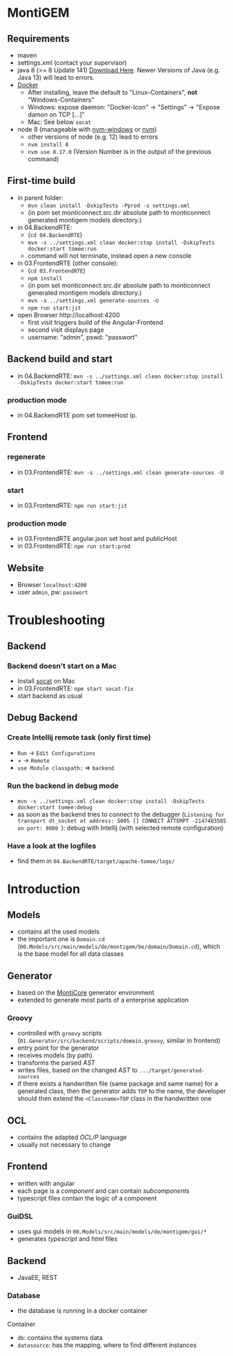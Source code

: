 <!-- (c) https://github.com/MontiCore/monticore -->
# MontiGEM

## Requirements
- maven
- settings.xml (contact your supervisor)
- java 8 (>= 8 Update 141) [Download Here](https://www.oracle.com/java/technologies/javase/javase-jdk8-downloads.html). Newer Versions of Java (e.g. Java 13) will lead to errors.
- [Docker](https://www.docker.com/products/docker-desktop)
    - After installing, leave the default to "Linux-Containers", **not** "Windows-Containers"
    - Windows: expose daemon: "Docker-Icon" -> "Settings" -> "Expose damon on TCP [...]"
    - Mac: See below `socat`
- node 8 (manageable with [nvm-windows](https://github.com/coreybutler/nvm-windows/releases) or [nvm](https://github.com/nvm-sh/nvm))
    - other versions of node (e.g. 12) lead to errors
    - `nvm install 8`
    - `nvm use 8.17.0` (Version Number is in the output of the previous command)

## First-time build
- in parent folder: 
    - `mvn clean install -DskipTests -Pprod -s settings.xml`
    - (in pom set monticonnect.src.dir absolute path to monticonnect generated montigem models directory.)
- in 04.BackendRTE: 
    - (`cd 04.BackendRTE`)
    - `mvn -s ../settings.xml clean docker:stop install -DskipTests docker:start tomee:run`
    - command will not terminate, instead open a new console
- in 03.FrontendRTE (other console):
    - (`cd 03.FrontendRTE`)
    - `npm install`
    - (in pom set monticonnect.src.dir absolute path to monticonnect generated montigem models directory.)
    - `mvn -s ../settings.xml generate-sources -U`
    - `npm run start:jit`
- open Browser http://localhost:4200
    - first visit triggers build of the Angular-Frontend
    - second visit displays page
    - username: "admin", pswd: "passwort"

## Backend build and start
- in 04.BackendRTE: `mvn -s ../settings.xml clean docker:stop install -DskipTests docker:start tomee:run`

### production mode
- in 04.BackendRTE pom set tomeeHost ip.

## Frontend
### regenerate
- in 03.FrontendRTE: `mvn -s ../settings.xml clean generate-sources -U`

### start
- in 03.FrontendRTE: `npm run start:jit`

### production mode
- in 03.FrontendRTE angular.json set host and publicHost
- in 03.FrontendRTE: `npm run start:prod`

## Website
- Browser `localhost:4200`
- user `admin`, pw: `passwort`

# Troubleshooting

## Backend
### Backend doesn't start on a Mac
- Install [socat](https://formulae.brew.sh/formula/socat) on Mac
- in 03.FrontendRTE: `npm start socat-fix`
- start backend as usual

## Debug Backend
### Create Intellij remote task (only first time)
- `Run` -> `Edit Configurations`
- *+* -> `Remote`
- `use Module classpath:` => `backend`

### Run the backend in debug mode
- `mvn -s ../settings.xml clean docker:stop install -DskipTests docker:start tomee:debug`
- as soon as the backend tries to connect to the debugger (`Listening for transport dt_socket at address: 5005
[] CONNECT ATTEMPT -2147483585 on port: 8080
`): debug with Intellij (with selected remote configuration)

### Have a look at the logfiles
- find them in `04.BackendRTE/target/apache-tomee/logs/`

# Introduction

## Models
- contains all the used models
- the important one is `Domain.cd` (`00.Models/src/main/models/de/montigem/be/domain/Domain.cd`), which is the base model for all data classes

## Generator
- based on the [MontiCore](https://www.se-rwth.de/publications/MontiCore-5-Language-Workbench-Edition-2017.pdf) generator environment
- extended to generate most parts of a enterprise application

### Groovy
- controlled with `groovy` scripts (`01.Generator/src/backend/scripts/domain.groovy`, similar in frontend)
- entry point for the generator
- receives models (by path)
- transforms the parsed *AST*
- writes files, based on the changed *AST* to `.../target/generated-sources`
- if there exists a handwritten file (same package and same name) for a generated class, then the generator adds `TOP` to the name, the developer should then extend the `<Classname>TOP` class in the handwritten one  

## OCL
- contains the adapted *OCL/P* language
- usually not necessary to change

## Frontend
- written with angular
- each page is a *component* and can contain *subcomponent*s
- typescript files contain the logic of a component

### GuiDSL
- uses gui models in `00.Models/src/main/models/de/montigem/gui/*`
- generates *typescript* and *html* files

## Backend
- JavaEE, REST

### Database
- the database is running in a docker container

Container
- `db`: contains the systems data
- `datasource`: has the mapping, where to find different instances
